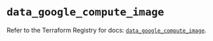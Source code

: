 # `data_google_compute_image`

Refer to the Terraform Registry for docs: [`data_google_compute_image`](https://registry.terraform.io/providers/hashicorp/google/6.49.0/docs/data-sources/compute_image).
